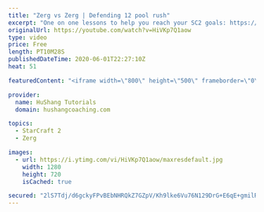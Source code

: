 ```yaml
---
title: "Zerg vs Zerg | Defending 12 pool rush"
excerpt: "One on one lessons to help you reach your SC2 goals: https://www.hushangcoaching.com ------------------------------------------------------------------------------------------------------- In this guide we take a look at how to defend one of the most infamous \"zerg rushes\" in sc2: the 12 pool. This rush"
originalUrl: https://youtube.com/watch?v=HiVKp7Q1aow
type: video
price: Free
length: PT10M28S
publishedDateTime: 2020-06-01T22:27:10Z
heat: 51

featuredContent: "<iframe width=\"800\" height=\"500\" frameborder=\"0\" src=\"https://www.youtube.com/embed/HiVKp7Q1aow\" allow=\"accelerometer; autoplay; encrypted-media; gyroscope; picture-in-picture\" allowfullscreen></iframe>"

provider:
  name: HuShang Tutorials
  domain: hushangcoaching.com

topics:
  - StarCraft 2
  - Zerg

images:
  - url: https://i.ytimg.com/vi/HiVKp7Q1aow/maxresdefault.jpg
    width: 1280
    height: 720
    isCached: true

secured: "2lS7Tdj/d6gckyFPvBEbNHRQkZ7GZpV/Kh9lke6Vu76N129DrG+E6qE+gmilRWOMQZop/ysQcLPndQNfoz6tuOTbzqDusCIp8MuCJV8iPZEo3lO5cM3DUltunNcxmiouc3Sv0yhVXxtF7RvqQeA+6dA4s/Wt+AivnjG5xzJvEbRJaZ/imdkpYjkDQvnxctUa964BWPjaaGfR7/Bs+8woz3eN6Asuj1ZCrf3Q179GvMvwHU+bDxsjDS+F6Ykj9p1n+tj2kAPNf0fhQchl60/U7vdI64zqpWXGjITDEUbquSW0b9VWHcBMzwN4qU3mEQqPBUv1QCCFWNzKWwynmvcCoFtSpNB5b7Aesu2ooHW6rCMf+92ueX991HMh8ClChxnolkPdLFGC4jJyuoA6JKvRAGcEDXIUA56vwum9890V4JM=;gq2326YOJYbt/r0XcVxOFA=="
---
```



